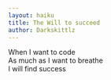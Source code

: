 ```yaml
---
layout: haiku
title: The Will to succeed 
author: Darkskittlz
---
```

When I want to code<br>
As much as I want to breathe<br>
I will find success<br>